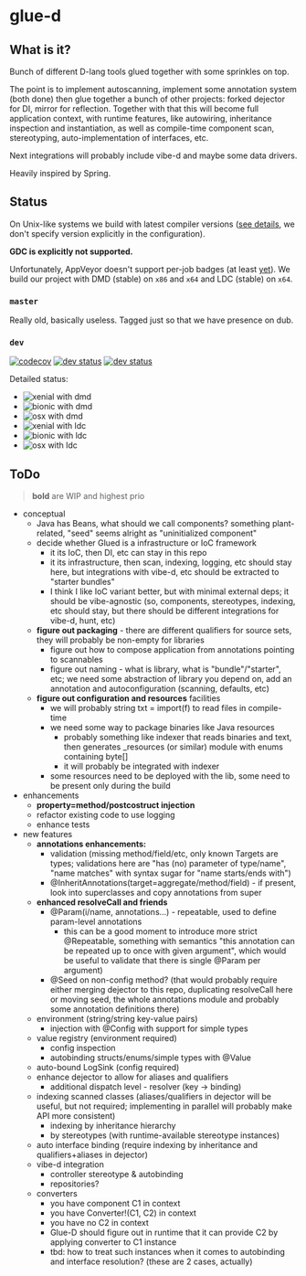 # glue-d

## What is it?
 
Bunch of different D-lang tools glued together with some sprinkles on top.
 
The point is to implement autoscanning, implement some annotation system (both done)
then glue together a bunch of other projects: forked dejector for DI, mirror for
reflection. Together with that this will become full application context, with
runtime features, like autowiring, inheritance inspection and instantiation, as 
well as compile-time component scan, stereotyping, auto-implementation of interfaces,
etc.
 
Next integrations will probably include vibe-d and maybe some data drivers.
 
Heavily inspired by Spring.

## Status

On Unix-like systems we build with latest compiler versions ([see details](https://docs.travis-ci.com/user/languages/d/), 
we don't specify version explicitly in the configuration).

**GDC is explicitly not supported.**

Unfortunately, AppVeyor doesn't support per-job badges (at least [yet](https://github.com/appveyor/ci/issues/1805)).
We build our project with DMD (stable) on `x86` and `x64` and LDC (stable) on `x64`.

### `master`

Really old, basically useless. Tagged just so that we have presence on dub.

### `dev`

[![codecov](https://codecov.io/gh/FilipMalczak/glue-d/branch/dev/graph/badge.svg)](https://codecov.io/gh/FilipMalczak/glue-d/branch/dev)
[![dev status](https://img.shields.io/travis/FilipMalczak/glue-d/dev?label=TravisCI)](https://travis-ci.org/FilipMalczak/glue-d/branches) 
[![dev status](https://ci.appveyor.com/api/projects/status/v4rff987qgocuxmf/branch/dev?svg=true)](https://ci.appveyor.com/project/FilipMalczak/glue-d/branch/dev)

Detailed status:
* ![xenial with dmd](https://badges.herokuapp.com/travis/FilipMalczak/glue-d?branch=ci-build-matrix&env=CI_CONTEXT=xenial_dmd&label=Ubuntu%20Xenial%20with%20dmd)
* ![bionic with dmd](https://badges.herokuapp.com/travis/FilipMalczak/glue-d?branch=ci-build-matrix&env=CI_CONTEXT=bionic_dmd&label=Ubuntu%20Bionic%20with%20dmd)
* ![osx with dmd](https://badges.herokuapp.com/travis/FilipMalczak/glue-d?branch=ci-build-matrix&env=CI_CONTEXT=osx_dmd&label=OSX%20with%20dmd)
* ![xenial with ldc](https://badges.herokuapp.com/travis/FilipMalczak/glue-d?branch=ci-build-matrix&env=CI_CONTEXT=xenial_ldc&label=Ubuntu%20Xenial%20with%20ldc)
* ![bionic with ldc](https://badges.herokuapp.com/travis/FilipMalczak/glue-d?branch=ci-build-matrix&env=CI_CONTEXT=bionic_ldc&label=Ubuntu%20Bionic%20with%20ldc)
* ![osx with ldc](https://badges.herokuapp.com/travis/FilipMalczak/glue-d?branch=ci-build-matrix&env=CI_CONTEXT=osx_ldc&label=OSX%20with%20ldc)

 
## ToDo
 
> __bold__ are WIP and highest prio
 
* conceptual
  * Java has Beans, what should we call components? something plant-related, 
    "seed" seems alright as "uninitialized component"
  * decide whether Glued is a infrastructure or IoC framework
    * it its IoC, then DI, etc can stay in this repo
    * it its infrastructure, then scan, indexing, logging, etc should stay here,
      but integrations with vibe-d, etc should be extracted to "starter bundles"
    * I think I like IoC variant better, but with minimal external deps; it should
      be vibe-agnostic (so, components, stereotypes, indexing, etc should stay, but
      there should be different integrations for vibe-d, hunt, etc)
  * __figure out packaging__ - there are different qualifiers for source sets, they
    will probably be non-empty for libraries
    * figure out how to compose application from annotations pointing to scannables
    * figure out naming - what is library, what is "bundle"/"starter", etc; 
      we need some abstraction of library you depend on, add an annotation and
      autoconfiguration (scanning, defaults, etc) 
  * __figure out configuration and resources__ facilities
    * we will probably string txt = import(f) to read files in compile-time
    * we need some way to package binaries like Java resources
      * probably something like indexer that reads binaries and text, then
        generates _resources (or similar) module with enums containing byte[]
      * it will probably be integrated with indexer
    * some resources need to be deployed with the lib, some need to be present only
      during the build
* enhancements
  * __property=method/postcostruct injection__
  * refactor existing code to use logging
  * enhance tests
* new features
  * __annotations enhancements:__
    * validation (missing method/field/etc, only known Targets are types; 
      validations here are "has (no) parameter of type/name", "name matches" 
      with syntax sugar for "name starts/ends with")
    * @InheritAnnotations(target=aggregate/method/field) - if present, look into 
      superclasses and copy annotations from super 
  * __enhanced resolveCall and friends__
    * @Param(i/name, annotations...) - repeatable, used to define param-level annotations
      * this can be a good moment to introduce more strict @Repeatable, something with
        semantics "this annotation can be repeated up to once with given argument", 
        which would be useful to validate that there is single @Param per argument)
    * @Seed on non-config method? (that would probably require either merging 
      dejector to this repo, duplicating resolveCall here or moving seed, 
      the whole annotations module and probably some annotation definitions there)
  * environment (string/string key-value pairs)
    * injection with @Config with support for simple types
  * value registry (environment required)
    * config inspection
    * autobinding structs/enums/simple types with @Value
  * auto-bound LogSink (config required)
  * enhance dejector to allow for aliases and qualifiers
    * additional dispatch level - resolver (key -> binding)
  * indexing scanned classes (aliases/qualifiers in dejector will be useful, but
    not required; implementing in parallel will probably make API more consistent)
    * indexing by inheritance hierarchy
    * by stereotypes (with runtime-available stereotype instances)
  * auto interface binding (require indexing by inheritance and qualifiers+aliases in dejector)
  * vibe-d integration
    * controller stereotype & autobinding
    * repositories?
  * converters
    * you have component C1 in context
    * you have Converter!(C1, C2) in context
    * you have no C2 in context
    * Glue-D should figure out in runtime that it can provide C2 by applying 
      converter to C1 instance
    * tbd: how to treat such instances when it comes to autobinding and interface
      resolution? (these are 2 cases, actually)
